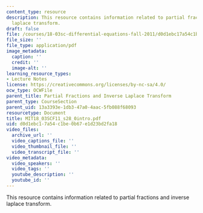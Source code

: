 ```yaml
---
content_type: resource
description: This resource contains information related to partial fractions and inverse
  laplace transform.
draft: false
file: /courses/18-03sc-differential-equations-fall-2011/d0d1ebc17a54c1be0b67e1d23bd2fa18_MIT18_03SCF11_s28_0intro.pdf
file_size: ''
file_type: application/pdf
image_metadata:
  caption: ''
  credit: ''
  image-alt: ''
learning_resource_types:
- Lecture Notes
license: https://creativecommons.org/licenses/by-nc-sa/4.0/
ocw_type: OCWFile
parent_title: Partial Fractions and Inverse Laplace Transform
parent_type: CourseSection
parent_uid: 13a3393e-1db3-47a0-4aac-5fb088f68093
resourcetype: Document
title: MIT18_03SCF11_s28_0intro.pdf
uid: d0d1ebc1-7a54-c1be-0b67-e1d23bd2fa18
video_files:
  archive_url: ''
  video_captions_file: ''
  video_thumbnail_file: ''
  video_transcript_file: ''
video_metadata:
  video_speakers: ''
  video_tags: ''
  youtube_description: ''
  youtube_id: ''
---
```

This resource contains information related to partial fractions and inverse laplace transform.
